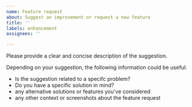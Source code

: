 ```yaml
---
name: Feature request
about: Suggest an improvement or request a new feature
title: ''
labels: enhancement
assignees: ''

---
```


Please provide a clear and concise description of the suggestion.

Depending on your suggestion, the following information could be useful:
* Is the suggestion related to a specifc problem?
* Do you have a specific solution in mind?
* any alternative solutions or features you've considered
* any other context or screenshots about the feature request
